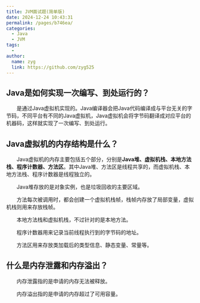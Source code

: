 ```yaml
---
title: JVM面试题(简单版)
date: 2024-12-24 10:43:31
permalink: /pages/b746ea/
categories:
  - Java
  - JVM
tags:
  - 
author: 
  name: zyg
  link: https://github.com/zyg525
---
```




## Java是如何实现一次编写、到处运行的？

　　是通过Java虚拟机实现的。Java编译器会把Java代码编译成与平台无关的字节码，不同平台有不同的Java虚拟机，Java虚拟机会将字节码翻译成对应平台的机器码，这样就实现了一次编写、到处运行。

## Java虚拟机的内存结构是什么？

　　Java虚拟机的内存主要包括五个部分，分别是**Java堆、虚拟机栈、本地方法栈、程序计数器、方法区**。其中Java堆、方法区是线程共享的，而虚拟机栈、本地方法栈、程序计数器是线程独立的。

　　Java堆存放的是对象实例，也是垃圾回收的主要区域。

　　方法每次被调用时，都会创建一个虚拟机栈帧，栈帧内存放了局部变量，虚拟机栈则用来存放栈帧。

　　本地方法栈和虚拟机栈，不过针对的是本地方法。

　　程序计数器用来记录当前线程执行到的字节码的地址。

　　方法区用来存放类加载后的类型信息、静态变量、常量等。

## 什么是内存泄露和内存溢出？

　　内存泄露指的是申请的内存无法被释放。

　　内存溢出指的是申请的内存超过了可用容量。
